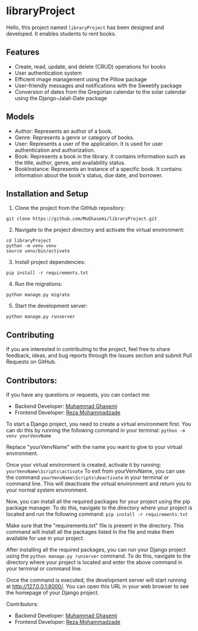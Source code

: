 # libraryProject

Hello, this project named `libraryProject` has been designed and developed. It enables students to
rent books.

## Features

- Create, read, update, and delete (CRUD) operations for books
- User authentication system
- Efficient image management using the Pillow package
- User-friendly messages and notifications with the Sweetify package
- Conversion of dates from the Gregorian calendar to the solar calendar using the Django-Jalali-Date package

## Models

- Author: Represents an author of a book.
- Genre: Represents a genre or category of books.
- User: Represents a user of the application. It is used for user authentication and authorization.
- Book: Represents a book in the library. It contains information such as the title, author, genre, and availability status.
- BookInstance: Represents an instance of a specific book. It contains information about the book's status, due date, and borrower.

## Installation and Setup

1. Clone the project from the GitHub repository:

```
git clone https://github.com/MuGhasemi/libraryProject.git
```

2. Navigate to the project directory and activate the virtual environment:

```
cd libraryProject
python -m venv venv
source venv/bin/activate
```

3. Install project dependencies:

```
pip install -r requirements.txt
```

4. Run the migrations:

```
python manage.py migrate
```

5. Start the development server:

```
python manage.py runserver
```

## Contributing

If you are interested in contributing to the project, feel free to share feedback, ideas, and bug reports through the Issues section and submit Pull Requests on GitHub.

## Contributors:

If you have any questions or requests, you can contact me:

- Backend Developer: [Muhammad Ghasemi](https://github.com/MuGhasemi)
- Frontend Developer: [Reza Mohammadzade](https://github.com/reza-sdo)













To start a Django project, you need to create a virtual environment first.
    You can do this by running the following command in your terminal:
    `python -m venv yourVenvName`

Replace "yourVenvName" with the name you want to give to your virtual environment.

Once your virtual environment is created, activate it by running:
    `yourVenvName\Scripts\activate`
To exit from yourVenvName, you can use the command `yourVenvName\Scripts\deactivate` in your terminal or command line.
    This will deactivate the virtual environment and return you to your normal system environment.

Now, you can install all the required packages for your project using the pip package manager. 
    To do this, navigate to the directory where your project is located and run the following command:
    `pip install -r requirements.txt`

Make sure that the "requirements.txt" file is present in the directory.
    This command will install all the packages listed in the file and make them available for use in your project.

After installing all the required packages, you can run your Django project using the `python manage.py runserver` command.
    To do this, navigate to the directory where your project is located and enter the above command in your terminal or command line.

Once the command is executed, the development server will start running at http://127.0.0.1:8000/.
    You can open this URL in your web browser to see the homepage of your Django project.

Contributors:
- Backend Developer: [Muhammad Ghasemi](https://github.com/MuGhasemi)
- Frontend Developer: [Reza Mohammadzade](https://github.com/reza-sdo)